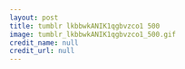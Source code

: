 ```yaml
---
layout: post
title: tumblr lkbbwkANIK1qgbvzco1 500
image: tumblr_lkbbwkANIK1qgbvzco1_500.gif
credit_name: null 
credit_url: null
---
```


